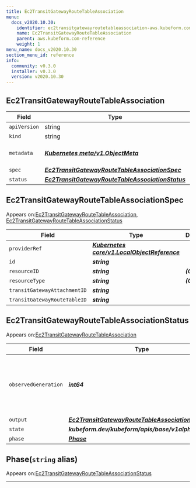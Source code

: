 ```yaml
---
title: Ec2TransitGatewayRouteTableAssociation
menu:
  docs_v2020.10.30:
    identifier: ec2transitgatewayroutetableassociation-aws.kubeform.com
    name: Ec2TransitGatewayRouteTableAssociation
    parent: aws.kubeform.com-reference
    weight: 1
menu_name: docs_v2020.10.30
section_menu_id: reference
info:
  community: v0.3.0
  installer: v0.3.0
  version: v2020.10.30
---
```


## Ec2TransitGatewayRouteTableAssociation
| Field | Type | Description |
| ------ | ----- | ----------- |
| `apiVersion` | string | `aws.kubeform.com/v1alpha1` |
|    `kind` | string | `Ec2TransitGatewayRouteTableAssociation` |
| `metadata` | ***[Kubernetes meta/v1.ObjectMeta](https://v1-18.docs.kubernetes.io/docs/reference/generated/kubernetes-api/v1.18/#objectmeta-v1-meta)***|Refer to the Kubernetes API documentation for the fields of the `metadata` field.|
| `spec` | ***[Ec2TransitGatewayRouteTableAssociationSpec](#ec2transitgatewayroutetableassociationspec)***||
| `status` | ***[Ec2TransitGatewayRouteTableAssociationStatus](#ec2transitgatewayroutetableassociationstatus)***||
## Ec2TransitGatewayRouteTableAssociationSpec

Appears on:[Ec2TransitGatewayRouteTableAssociation](#ec2transitgatewayroutetableassociation), [Ec2TransitGatewayRouteTableAssociationStatus](#ec2transitgatewayroutetableassociationstatus)

| Field | Type | Description |
| ------ | ----- | ----------- |
| `providerRef` | ***[Kubernetes core/v1.LocalObjectReference](https://v1-18.docs.kubernetes.io/docs/reference/generated/kubernetes-api/v1.18/#localobjectreference-v1-core)***||
| `id` | ***string***||
| `resourceID` | ***string***| ***(Optional)*** |
| `resourceType` | ***string***| ***(Optional)*** |
| `transitGatewayAttachmentID` | ***string***||
| `transitGatewayRouteTableID` | ***string***||
## Ec2TransitGatewayRouteTableAssociationStatus

Appears on:[Ec2TransitGatewayRouteTableAssociation](#ec2transitgatewayroutetableassociation)

| Field | Type | Description |
| ------ | ----- | ----------- |
| `observedGeneration` | ***int64***| ***(Optional)*** Resource generation, which is updated on mutation by the API Server.|
| `output` | ***[Ec2TransitGatewayRouteTableAssociationSpec](#ec2transitgatewayroutetableassociationspec)***| ***(Optional)*** |
| `state` | ***kubeform.dev/kubeform/apis/base/v1alpha1.State***| ***(Optional)*** |
| `phase` | ***[Phase](#phase)***| ***(Optional)*** |
## Phase(`string` alias)

Appears on:[Ec2TransitGatewayRouteTableAssociationStatus](#ec2transitgatewayroutetableassociationstatus)

---
